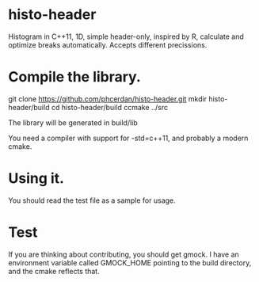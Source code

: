 # histo-header
Histogram in C++11, 1D, simple header-only, inspired by R, calculate and optimize breaks automatically. Accepts different precissions.

# Compile the library.
git clone https://github.com/phcerdan/histo-header.git
mkdir histo-header/build
cd histo-header/build
ccmake ../src

The library will be generated in build/lib

You need a compiler with support for -std=c++11, and probably a modern cmake.

# Using it.
You should read the test file as a sample for usage.

# Test
If you are thinking about contributing, you should get gmock.
I have an environment variable called GMOCK_HOME pointing to the build directory, and the cmake reflects that.

